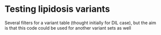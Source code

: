 # Testing lipidosis variants

Several filters for a variant table (thought initially for DIL case), but the aim is that this code could be used for another variant sets as well
